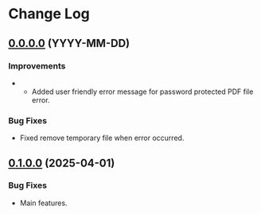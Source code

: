 # Change Log

## [0.0.0.0](https://github.com/bankoViktor/PdfAnnoRemover/releases/tag/0.0.0.0) (YYYY-MM-DD)

### Improvements
- - Added user friendly error message for password protected PDF file error.

### Bug Fixes
- Fixed remove temporary file when error occurred.


## [0.1.0.0](https://github.com/bankoViktor/PdfAnnoRemover/releases/tag/0.1.0.0) (2025-04-01)

### Bug Fixes
- Main features.
